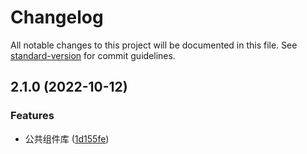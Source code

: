 # Changelog

All notable changes to this project will be documented in this file. See [standard-version](https://github.com/conventional-changelog/standard-version) for commit guidelines.

## 2.1.0 (2022-10-12)


### Features

* 公共组件库 ([1d155fe](https://github.com/wang12321/vue-ele-component-ff/commit/1d155fe662b4e3cb464aa6ff7d21328f3aebed8e))
